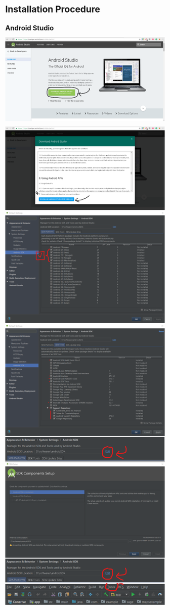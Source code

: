 # Installation Procedure

## Android Studio

![](DownloadPage.png)

![](AcceptTnC.png)
![](SDKManagerPlatforms.png)
![](SDKManagerTools.png)
![](sdkEdit.png)
![](sdkSetup.png)
![](toolsExpanded.png)
![](Tools.png)
